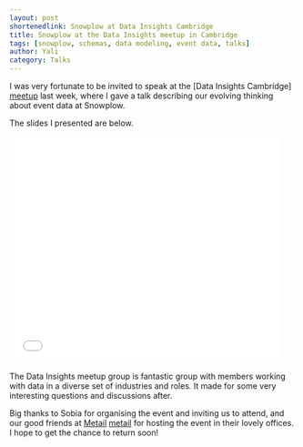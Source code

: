 ```yaml
---
layout: post
shortenedlink: Snowplow at Data Insights Cambridge
title: Snowplow at the Data Insights meetup in Cambridge
tags: [snowplow, schemas, data modeling, event data, talks]
author: Yali
category: Talks
---
```


I was very fortunate to be invited to speak at the [Data Insights Cambridge] [meetup] last week, where I gave a talk describing our evolving thinking about event data at Snowplow. 

The slides I presented are below.

<iframe src="//www.slideshare.net/slideshow/embed_code/46657244" width="476" height="400" frameborder="0" marginwidth="0" marginheight="0" scrolling="no"></iframe>

The Data Insights meetup group is fantastic group with members working with data in a diverse set of industries and roles. It made for some very interesting questions and discussions after.

Big thanks to Sobia for organising the event and inviting us to attend, and our good friends at [Metail] [metail] for hosting the event in their lovely offices. I hope to get the chance to return soon!


[meetup]: http://www.meetup.com/Data-Insights-Cambridge/
[metail]: http://metail.com/